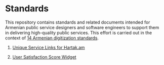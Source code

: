 # Standards

This repository contains standards and related documents intended for Armenian public service designers and software engineers to support them in delivering high-quality public services. This effort is carried out in the context of [14 Armenian digitization standards](https://standards.hightech.gov.am/).

1. [Unique Service Links for Hartak.am](./docs/unique-service-links/index.md)

2. [User Satisfaction Score Widget](./docs/user-satisfaction-widget/index.md)
